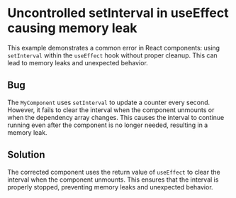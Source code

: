 # Uncontrolled setInterval in useEffect causing memory leak
This example demonstrates a common error in React components: using `setInterval` within the `useEffect` hook without proper cleanup. This can lead to memory leaks and unexpected behavior.

## Bug
The `MyComponent` uses `setInterval` to update a counter every second. However, it fails to clear the interval when the component unmounts or when the dependency array changes. This causes the interval to continue running even after the component is no longer needed, resulting in a memory leak.

## Solution
The corrected component uses the return value of `useEffect` to clear the interval when the component unmounts.  This ensures that the interval is properly stopped, preventing memory leaks and unexpected behavior.
